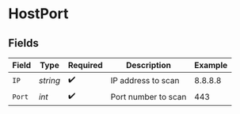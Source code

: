# HostPort


## Fields

| Field               | Type                | Required            | Description         | Example             |
| ------------------- | ------------------- | ------------------- | ------------------- | ------------------- |
| `IP`                | *string*            | :heavy_check_mark:  | IP address to scan  | 8.8.8.8             |
| `Port`              | *int*               | :heavy_check_mark:  | Port number to scan | 443                 |